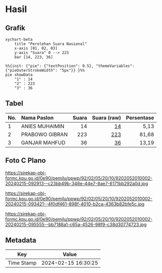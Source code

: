 # Hasil

## Grafik

```mermaid
xychart-beta
    title "Perolehan Suara Nasional"
    x-axis [01, 02, 03]
    y-axis "Suara" 0 --> 223
    bar [14, 223, 36]
```

```mermaid
%%{init: {"pie": {"textPosition": 0.5}, "themeVariables": {"pieOuterStrokeWidth": "5px"}} }%%
pie showData
    "1" : 14
    "2" : 223
    "3" : 36
```

## Tabel

| No. | Nama Paslon    | Suara | Suara (raw) | Persentase |
|:--- |:-------------- | -----:| -----------:| ----------:|
| 1   | ANIES MUHAIMIN | 14    | [14][p-1]   | 5,13       |
| 2   | PRABOWO GIBRAN | 223   | [223][p-2]  | 81,68      |
| 3   | GANJAR MAHFUD  | 36    | [36][p-3]   | 13,19      |


[p-1]: https://github.com/gigit-pemilu/pemilu-2024/blob/main/pilpres/hitung-suara/sub/92-papua-barat/sub/02-manokwari/sub/05-masni/sub/2010-makwan/sub/002-tps/sub/paslon-1.txt
[p-2]: https://github.com/gigit-pemilu/pemilu-2024/blob/main/pilpres/hitung-suara/sub/92-papua-barat/sub/02-manokwari/sub/05-masni/sub/2010-makwan/sub/002-tps/sub/paslon-2.txt
[p-3]: https://github.com/gigit-pemilu/pemilu-2024/blob/main/pilpres/hitung-suara/sub/92-papua-barat/sub/02-manokwari/sub/05-masni/sub/2010-makwan/sub/002-tps/sub/paslon-3.txt

## Foto C Plano

https://sirekap-obj-formc.kpu.go.id/0e90/pemilu/ppwp/92/02/05/20/10/9202052010002-20240215-092913--c23bb49b-348e-44e7-8ae7-6171bb292a0d.jpg

https://sirekap-obj-formc.kpu.go.id/0e90/pemilu/ppwp/92/02/05/20/10/9202052010002-20240215-093421--4f0df461-898f-4010-b2ca-4363b82bfe5c.jpg

https://sirekap-obj-formc.kpu.go.id/0e90/pemilu/ppwp/92/02/05/20/10/9202052010002-20240215-095555--bb7188a1-c65a-4526-98f9-c38d30774723.jpg


## Metadata

| Key        | Value               |
| ---------- | ------------------- |
| Time Stamp | 2024-02-15 16:30:25 |



